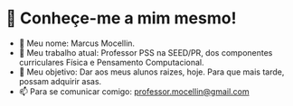 # 👋 Conheçe-me a mim mesmo!

- 👀 Meu nome: Marcus Mocellin.
- 🌱 Meu trabalho atual: Professor PSS na SEED/PR, dos componentes curriculares Física e Pensamento Computacional.
- 💞️ Meu objetivo: Dar aos meus alunos raizes, hoje. Para que mais tarde, possam adquirir asas.
- 📫 Para se comunicar comigo: professor.mocellin@gmail.com

<!---
marcus-mocellin/marcus-mocellin is a ✨ special ✨ repository because its `README.md` (this file) appears on your GitHub profile.
You can click the Preview link to take a look at your changes.
--->
